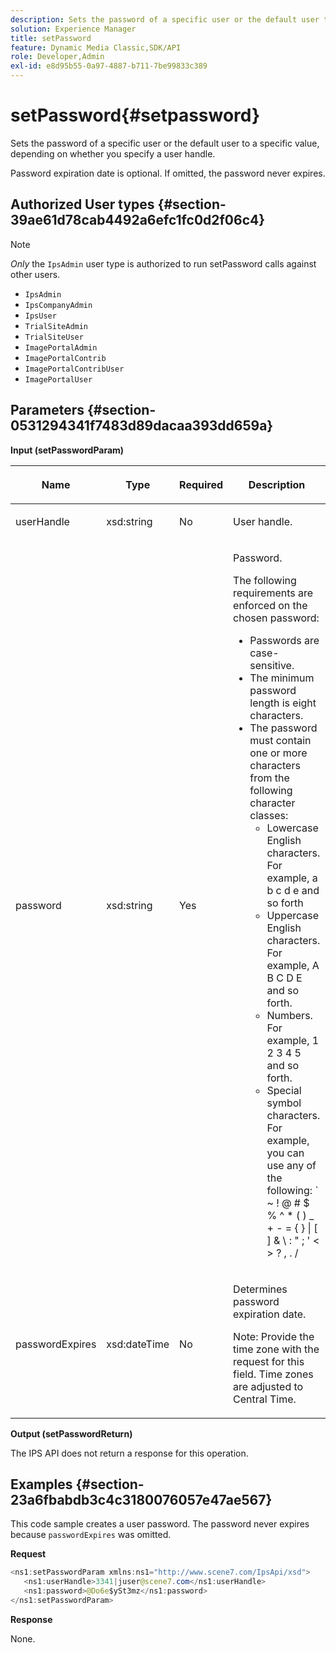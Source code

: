 ```yaml
---
description: Sets the password of a specific user or the default user to a specific value, depending on whether you specify a user handle.
solution: Experience Manager
title: setPassword
feature: Dynamic Media Classic,SDK/API
role: Developer,Admin
exl-id: e8d95b55-0a97-4887-b711-7be99833c389
---
```

# setPassword{#setpassword}

Sets the password of a specific user or the default user to a specific value, depending on whether you specify a user handle.

 Password expiration date is optional. If omitted, the password never expires. 

## Authorized User types {#section-39ae61d78cab4492a6efc1fc0d2f06c4}

>[!NOTE]
>
>*Only* the `IpsAdmin` user type is authorized to run setPassword calls against other users.

* `IpsAdmin` 
* `IpsCompanyAdmin` 
* `IpsUser` 
* `TrialSiteAdmin` 
* `TrialSiteUser` 
* `ImagePortalAdmin` 
* `ImagePortalContrib` 
* `ImagePortalContribUser` 
* `ImagePortalUser`

## Parameters {#section-0531294341f7483d89dacaa393dd659a}

**Input (setPasswordParam)** 

<table id="table_BF54512811344E0B979C5070354E8048"> 
 <thead> 
  <tr> 
   <th colname="col1" class="entry"> <p>Name </p> </th> 
   <th colname="col2" class="entry"> <p>Type </p> </th> 
   <th colname="col3" class="entry"> <p>Required </p> </th> 
   <th colname="col4" class="entry"> <p>Description </p> </th> 
  </tr> 
 </thead>
 <tbody> 
  <tr> 
   <td colname="col1"> <p> <span class="codeph"> <span class="varname"> userHandle </span> </span> </p> </td> 
   <td colname="col2"> <p> <span class="codeph"> xsd:string </span> </p> </td> 
   <td colname="col3"> <p>No </p> </td> 
   <td colname="col4"> <p>User handle. </p> </td> 
  </tr> 
  <tr> 
   <td colname="col1"> <p> <span class="codeph"> <span class="varname"> password </span> </span> </p> </td> 
   <td colname="col2"> <p> <span class="codeph"> xsd:string </span> </p> </td> 
   <td colname="col3"> <p>Yes </p> </td> 
   <td colname="col4"> <p>Password. </p> <p>The following requirements are enforced on the chosen password: </p> <p> 
     <ul id="ul_E5BE3621127C476788412174584075B3"> 
      <li id="li_0132852AFD774659A0224C450F19418C">Passwords are case-sensitive. </li> 
      <li id="li_71224B3A89C8461AB689BAD383EC8CEA">The minimum password length is eight characters. </li> 
      <li id="li_C21B6843EA734D1ABE0580185F775408">The password must contain one or more characters from the following character classes: 
       <ul id="ul_D5D3911AD6214035BBD2AB8350A459C7"> 
        <li id="li_6E3F084100104F2CBCF130EF8852C7B7">Lowercase English characters. For example, <span class="codeph"> a b c d e </span> and so forth </li> 
        <li id="li_1FDED8D7348842BC857320D797D41217">Uppercase English characters. For example, <span class="codeph"> A B C D E </span> and so forth. </li> 
        <li id="li_C3C4D5412AA749F3B78F37B2B696CF80">Numbers. For example, <span class="codeph"> 1 2 3 4 5 </span> and so forth. </li> 
        <li id="li_2730798F26E74B878BEDE510CD06D8DD">Special symbol characters. For example, you can use any of the following: <span class="codeph"> &grave; ~ ! @ # $ % ^ * ( ) _ + - = { } | [ ] &amp; \ : " ; ' &lt; &gt; ? , . / </span> </li> 
       </ul> </li> 
     </ul> </p> </td> 
  </tr> 
  <tr> 
   <td colname="col1"> <p> <span class="codeph"> <span class="varname"> passwordExpires </span> </span> </p> </td> 
   <td colname="col2"> <p> <span class="codeph"> xsd:dateTime </span> </p> </td> 
   <td colname="col3"> <p>No </p> </td> 
   <td colname="col4"> <p>Determines password expiration date. <p>Note:  Provide the time zone with the request for this field. Time zones are adjusted to Central Time. </p> </p> </td> 
  </tr> 
 </tbody> 
</table>

**Output (setPasswordReturn)**

The IPS API does not return a response for this operation.

## Examples {#section-23a6fbabdb3c4c3180076057e47ae567}

This code sample creates a user password. The password never expires because `passwordExpires` was omitted.

**Request** 

```java
<ns1:setPasswordParam xmlns:ns1="http://www.scene7.com/IpsApi/xsd">  
   <ns1:userHandle>3341|juser@scene7.com</ns1:userHandle> 
   <ns1:password>@Do6e$ySt3mz</ns1:password> 
</ns1:setPasswordParam>
```

**Response**

None.

